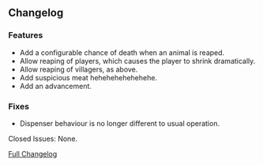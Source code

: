 ## Changelog

### Features

- Add a configurable chance of death when an animal is reaped.
- Allow reaping of players, which causes the player to shrink dramatically.
- Allow reaping of villagers, as above.
- Add suspicious meat hehehehehehehehe.
- Add an advancement.

### Fixes

- Dispenser behaviour is no longer different to usual operation.

Closed Issues: None.

[Full Changelog](https://github.com/JamCoreModding/Reaping/compare/2.0.2...2.1.0)